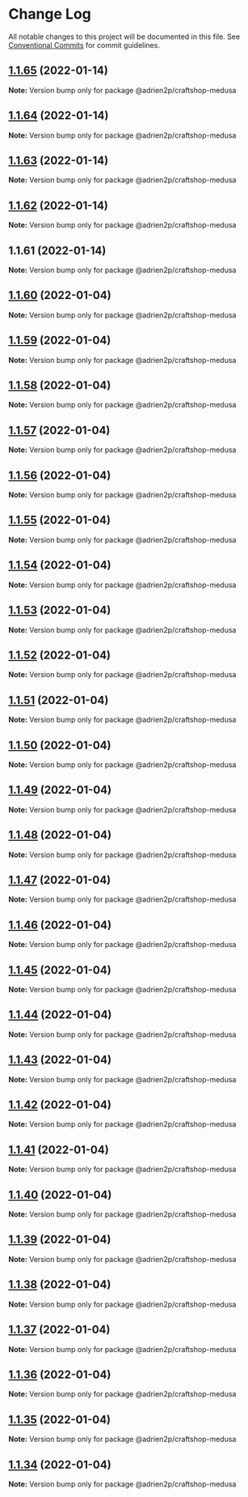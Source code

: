 # Change Log

All notable changes to this project will be documented in this file.
See [Conventional Commits](https://conventionalcommits.org) for commit guidelines.

## [1.1.65](https://github.com/adrien2p/craftshop/compare/@adrien2p/craftshop-medusa@1.1.64...@adrien2p/craftshop-medusa@1.1.65) (2022-01-14)

**Note:** Version bump only for package @adrien2p/craftshop-medusa





## [1.1.64](https://github.com/adrien2p/craftshop/compare/@adrien2p/craftshop-medusa@1.1.63...@adrien2p/craftshop-medusa@1.1.64) (2022-01-14)

**Note:** Version bump only for package @adrien2p/craftshop-medusa





## [1.1.63](https://github.com/adrien2p/craftshop/compare/@adrien2p/craftshop-medusa@1.1.62...@adrien2p/craftshop-medusa@1.1.63) (2022-01-14)

**Note:** Version bump only for package @adrien2p/craftshop-medusa





## [1.1.62](https://github.com/adrien2p/craftshop/compare/@adrien2p/craftshop-medusa@1.1.61...@adrien2p/craftshop-medusa@1.1.62) (2022-01-14)

**Note:** Version bump only for package @adrien2p/craftshop-medusa





## 1.1.61 (2022-01-14)

**Note:** Version bump only for package @adrien2p/craftshop-medusa





## [1.1.60](https://github.com/adrien2p/craftshop/compare/@adrien2p/craftshop-medusa@1.1.59...@adrien2p/craftshop-medusa@1.1.60) (2022-01-04)

**Note:** Version bump only for package @adrien2p/craftshop-medusa





## [1.1.59](https://github.com/adrien2p/craftshop/compare/@adrien2p/craftshop-medusa@1.1.58...@adrien2p/craftshop-medusa@1.1.59) (2022-01-04)

**Note:** Version bump only for package @adrien2p/craftshop-medusa





## [1.1.58](https://github.com/adrien2p/craftshop/compare/@adrien2p/craftshop-medusa@1.1.57...@adrien2p/craftshop-medusa@1.1.58) (2022-01-04)

**Note:** Version bump only for package @adrien2p/craftshop-medusa





## [1.1.57](https://github.com/adrien2p/craftshop/compare/@adrien2p/craftshop-medusa@1.1.56...@adrien2p/craftshop-medusa@1.1.57) (2022-01-04)

**Note:** Version bump only for package @adrien2p/craftshop-medusa





## [1.1.56](https://github.com/adrien2p/craftshop/compare/@adrien2p/craftshop-medusa@1.1.55...@adrien2p/craftshop-medusa@1.1.56) (2022-01-04)

**Note:** Version bump only for package @adrien2p/craftshop-medusa





## [1.1.55](https://github.com/adrien2p/craftshop/compare/@adrien2p/craftshop-medusa@1.1.54...@adrien2p/craftshop-medusa@1.1.55) (2022-01-04)

**Note:** Version bump only for package @adrien2p/craftshop-medusa





## [1.1.54](https://github.com/adrien2p/craftshop/compare/@adrien2p/craftshop-medusa@1.1.53...@adrien2p/craftshop-medusa@1.1.54) (2022-01-04)

**Note:** Version bump only for package @adrien2p/craftshop-medusa





## [1.1.53](https://github.com/adrien2p/craftshop/compare/@adrien2p/craftshop-medusa@1.1.52...@adrien2p/craftshop-medusa@1.1.53) (2022-01-04)

**Note:** Version bump only for package @adrien2p/craftshop-medusa





## [1.1.52](https://github.com/adrien2p/craftshop/compare/@adrien2p/craftshop-medusa@1.1.51...@adrien2p/craftshop-medusa@1.1.52) (2022-01-04)

**Note:** Version bump only for package @adrien2p/craftshop-medusa





## [1.1.51](https://github.com/adrien2p/craftshop/compare/@adrien2p/craftshop-medusa@1.1.50...@adrien2p/craftshop-medusa@1.1.51) (2022-01-04)

**Note:** Version bump only for package @adrien2p/craftshop-medusa





## [1.1.50](https://github.com/adrien2p/craftshop/compare/@adrien2p/craftshop-medusa@1.1.49...@adrien2p/craftshop-medusa@1.1.50) (2022-01-04)

**Note:** Version bump only for package @adrien2p/craftshop-medusa





## [1.1.49](https://github.com/adrien2p/craftshop/compare/@adrien2p/craftshop-medusa@1.1.48...@adrien2p/craftshop-medusa@1.1.49) (2022-01-04)

**Note:** Version bump only for package @adrien2p/craftshop-medusa





## [1.1.48](https://github.com/adrien2p/craftshop/compare/@adrien2p/craftshop-medusa@1.1.47...@adrien2p/craftshop-medusa@1.1.48) (2022-01-04)

**Note:** Version bump only for package @adrien2p/craftshop-medusa





## [1.1.47](https://github.com/adrien2p/craftshop/compare/@adrien2p/craftshop-medusa@1.1.46...@adrien2p/craftshop-medusa@1.1.47) (2022-01-04)

**Note:** Version bump only for package @adrien2p/craftshop-medusa





## [1.1.46](https://github.com/adrien2p/craftshop/compare/@adrien2p/craftshop-medusa@1.1.45...@adrien2p/craftshop-medusa@1.1.46) (2022-01-04)

**Note:** Version bump only for package @adrien2p/craftshop-medusa





## [1.1.45](https://github.com/adrien2p/craftshop/compare/@adrien2p/craftshop-medusa@1.1.44...@adrien2p/craftshop-medusa@1.1.45) (2022-01-04)

**Note:** Version bump only for package @adrien2p/craftshop-medusa





## [1.1.44](https://github.com/adrien2p/craftshop/compare/@adrien2p/craftshop-medusa@1.1.43...@adrien2p/craftshop-medusa@1.1.44) (2022-01-04)

**Note:** Version bump only for package @adrien2p/craftshop-medusa





## [1.1.43](https://github.com/adrien2p/craftshop/compare/@adrien2p/craftshop-medusa@1.1.42...@adrien2p/craftshop-medusa@1.1.43) (2022-01-04)

**Note:** Version bump only for package @adrien2p/craftshop-medusa





## [1.1.42](https://github.com/adrien2p/craftshop/compare/@adrien2p/craftshop-medusa@1.1.41...@adrien2p/craftshop-medusa@1.1.42) (2022-01-04)

**Note:** Version bump only for package @adrien2p/craftshop-medusa





## [1.1.41](https://github.com/adrien2p/craftshop/compare/@adrien2p/craftshop-medusa@1.1.40...@adrien2p/craftshop-medusa@1.1.41) (2022-01-04)

**Note:** Version bump only for package @adrien2p/craftshop-medusa





## [1.1.40](https://github.com/adrien2p/craftshop/compare/@adrien2p/craftshop-medusa@1.1.39...@adrien2p/craftshop-medusa@1.1.40) (2022-01-04)

**Note:** Version bump only for package @adrien2p/craftshop-medusa





## [1.1.39](https://github.com/adrien2p/craftshop/compare/@adrien2p/craftshop-medusa@1.1.38...@adrien2p/craftshop-medusa@1.1.39) (2022-01-04)

**Note:** Version bump only for package @adrien2p/craftshop-medusa





## [1.1.38](https://github.com/adrien2p/craftshop/compare/@adrien2p/craftshop-medusa@1.1.37...@adrien2p/craftshop-medusa@1.1.38) (2022-01-04)

**Note:** Version bump only for package @adrien2p/craftshop-medusa





## [1.1.37](https://github.com/adrien2p/craftshop/compare/@adrien2p/craftshop-medusa@1.1.36...@adrien2p/craftshop-medusa@1.1.37) (2022-01-04)

**Note:** Version bump only for package @adrien2p/craftshop-medusa





## [1.1.36](https://github.com/adrien2p/craftshop/compare/@adrien2p/craftshop-medusa@1.1.35...@adrien2p/craftshop-medusa@1.1.36) (2022-01-04)

**Note:** Version bump only for package @adrien2p/craftshop-medusa





## [1.1.35](https://github.com/adrien2p/craftshop/compare/@adrien2p/craftshop-medusa@1.1.34...@adrien2p/craftshop-medusa@1.1.35) (2022-01-04)

**Note:** Version bump only for package @adrien2p/craftshop-medusa





## [1.1.34](https://github.com/adrien2p/craftshop/compare/@adrien2p/craftshop-medusa@1.1.33...@adrien2p/craftshop-medusa@1.1.34) (2022-01-04)

**Note:** Version bump only for package @adrien2p/craftshop-medusa
